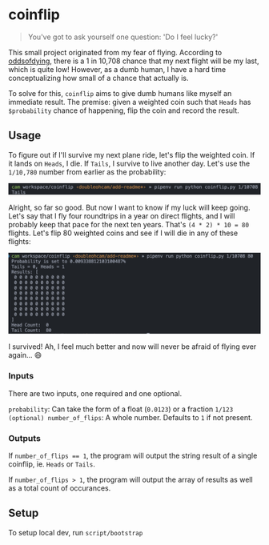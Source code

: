 # coinflip

> You've got to ask yourself one question: 'Do I feel lucky?'

This small project originated from my fear of flying. According to [oddsofdying](https://oddsofdying.com/plane/), there is a 1 in 10,708 chance that my next flight will be my last, which is quite low! However, as a dumb human, I have a hard time conceptualizing how small of a chance that actually is.

To solve for this, `coinflip` aims to give dumb humans like myself an immediate result. The premise: given a weighted coin such that `Heads` has `$probability` chance of happening, flip the coin and record the result.

## Usage

To figure out if I'll survive my next plane ride, let's flip the weighted coin. If it lands on `Heads`, I die. If `Tails`, I survive to live another day. Let's use the `1/10,780` number from earlier as the probability:

![flipping a coin](./docs/images/coinflip_plane_crash.png)

Alright, so far so good. But now I want to know if my luck will keep going. Let's say that I fly four roundtrips in a year on direct flights, and I will probably keep that pace for the next ten years. That's `(4 * 2) * 10 = 80` flights. Let's flip 80 weighted coins and see if I will die in any of these flights:

![flipping many coins](./docs/images/coinflips_plane_crash.png)

I survived! Ah, I feel much better and now will never be afraid of flying ever again... :smile:

### Inputs

There are two inputs, one required and one optional.

`probability`: Can take the form of a float (`0.0123`) or a fraction `1/123`
`(optional) number_of_flips`: A whole number. Defaults to `1` if not present.

### Outputs

If `number_of_flips == 1`, the program will output the string result of a single coinflip, ie. `Heads` or `Tails`.

If `number_of_flips > 1`, the program will output the array of results as well as a total count of occurances.

## Setup

To setup local dev, run `script/bootstrap`
